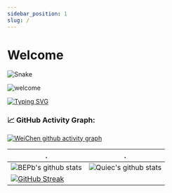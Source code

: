 ```yaml
---
sidebar_position: 1
slug: /
---
```


# Welcome

![Snake](/img/snake.svg)

![welcome](https://minimalistic-wallpaper.demolab.com/?random)

[![Typing SVG](https://readme-typing-svg.demolab.com?font=Pangolin&weight=700&duration=2000&pause=1000&color=FF5B19&background=FFFFFF&center=true&vCenter=true&width=435&height=40&lines=A+fullstack+developer+at+Taiwan;Use+React+for+frontend;Python+or+NodeJs+for+backend)](https://git.io/typing-svg)

<!--   GitHub stats graph -->

### 📈 GitHub Activity Graph:

[![WeiChen github activity graph](https://github-readme-activity-graph.cyclic.app/graph?username=weichen-lin&theme=github-compact)](https://github.com/BEPb/github-readme-activity-graph)

| .                                                                                                                                              | .                                                                                                                                |
| ---------------------------------------------------------------------------------------------------------------------------------------------- | -------------------------------------------------------------------------------------------------------------------------------- |
| ![BEPb's github stats](https://github-readme-stats.vercel.app/api?username=weichen-lin&show_icons=true&theme=radical&include_all_commits=true) | ![Quiec's github stats](https://github-readme-stats.vercel.app/api/top-langs/?username=weichen-lin&theme=radical&layout=compact) |
| [![GitHub Streak](https://streak-stats.demolab.com?user=weichen-lin&theme=blueberry&hide_border=true)](https://git.io/streak-stats)            |

<!--   profile-green-animate -->

<!-- ![](./profile-3d-contrib/profile-green-animate.svg) -->

<!--   grid-snake -->

<!-- ![](https://github.com/BEPb/BEPb/blob/output/github-contribution-grid-snake.svg) -->

<!--   skyline
<a href="https://skyline.github.com/BEPb/2022"><img src="./assets/2022.gif" alt="" width="auto" height="auto" /></a>
-->
